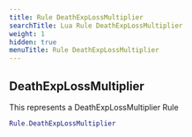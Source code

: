 ```yaml
---
title: Rule DeathExpLossMultiplier
searchTitle: Lua Rule DeathExpLossMultiplier
weight: 1
hidden: true
menuTitle: Rule DeathExpLossMultiplier
---
```

## DeathExpLossMultiplier

This represents a DeathExpLossMultiplier Rule
```lua
Rule.DeathExpLossMultiplier
```